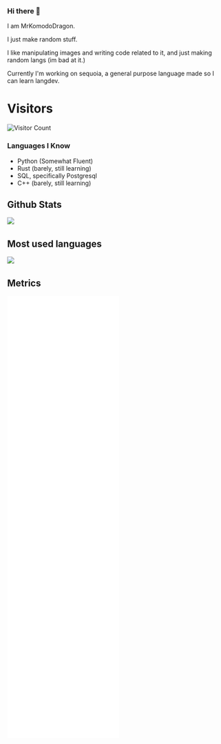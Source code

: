 ### Hi there 👋


I am MrKomodoDragon.

I just make random stuff.

I like manipulating images and writing code related to it, and just making random langs (im bad at it.)

Currently I'm working on sequoia, a general purpose language made so I can learn langdev.


# Visitors
![Visitor Count](https://profile-counter.glitch.me/%7BMrKomodoDragon%7D/count.svg)

### Languages I Know

- Python (Somewhat Fluent)
- Rust (barely, still learning)
- SQL, specifically Postgresql
- C++ (barely, still learning)

<span float="center" height=200>
  <h2>Github Stats</h2>
<img src="https://github-readme-stats.vercel.app/api?username=MrKomodoDragon&show_icons=true&count_private=true" float="left" />
  <h2>Most used languages</h2>
<img src="https://github-readme-stats.vercel.app/api/top-langs?username=MrKomodoDragon&show_icons=true" float="right" />
</span>

## Metrics
![Metrics](https://github.com/MrKomodoDragon/MrKomodoDragon/blob/main/github-metrics.svg)

